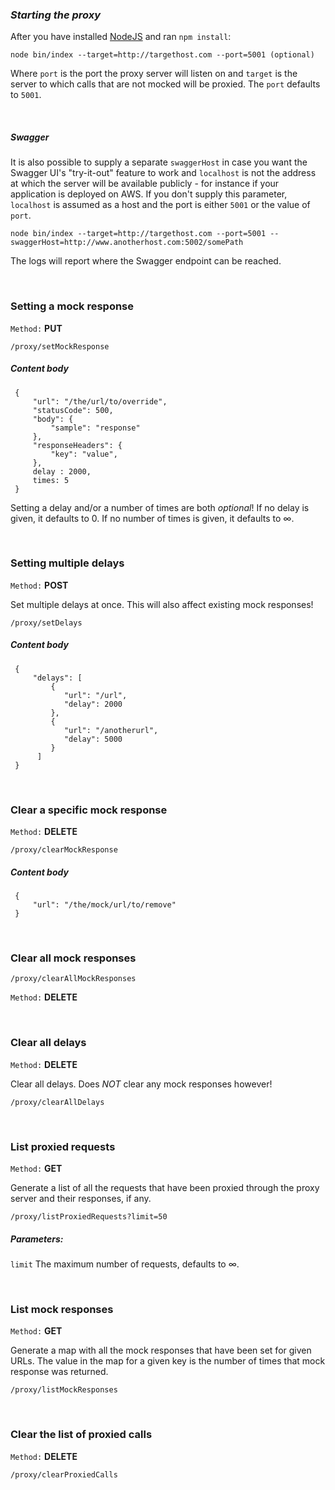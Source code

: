 ### *Starting the proxy*

After you have installed [NodeJS](http://www.nodejs.org) and ran `npm install`: 

``node bin/index --target=http://targethost.com --port=5001 (optional)``

Where ``port`` is the port the proxy server will listen on and ``target`` is the server to which calls that are not mocked will be proxied. The ``port`` defaults to ``5001``.

&nbsp;
&nbsp;

##### *Swagger* #####
It is also possible to supply a separate ``swaggerHost`` in case you want the Swagger UI's "try-it-out" feature to work and `localhost`
is not the address at which the server will be available publicly - for instance if your application is deployed on AWS. If you don't supply this parameter, `localhost` is assumed
as a host and the port is either ``5001`` or the value of ``port``.

``node bin/index --target=http://targethost.com --port=5001 --swaggerHost=http://www.anotherhost.com:5002/somePath``

The logs will report where the Swagger endpoint can be reached.

&nbsp;
&nbsp;

### Setting a mock response

``Method:`` **PUT**

``/proxy/setMockResponse``

##### *Content body*

     {
         "url": "/the/url/to/override",
         "statusCode": 500,
         "body": {
             "sample": "response"
         },
         "responseHeaders": {
             "key": "value",
         },
         delay : 2000,
         times: 5
     }

Setting a delay and/or a number of times are both *optional*! If no delay is given, it defaults to 0. If no number of times is given, it defaults to ∞.

&nbsp;
&nbsp;

### Setting multiple delays

``Method:`` **POST**

Set multiple delays at once. This will also affect existing mock responses!

``/proxy/setDelays``

##### *Content body*

     {
         "delays": [
             {
                "url": "/url",
                "delay": 2000
             },
             {
                "url": "/anotherurl",
                "delay": 5000
             }
          ]
     }

&nbsp;
&nbsp;

### Clear a specific mock response

``Method:`` **DELETE**

``/proxy/clearMockResponse``

##### *Content body*

     {
         "url": "/the/mock/url/to/remove"
     }

&nbsp;
&nbsp;

### Clear all mock responses

``/proxy/clearAllMockResponses``

``Method:`` **DELETE**

&nbsp;
&nbsp;

### Clear all delays

``Method:`` **DELETE**

Clear all delays. Does *NOT* clear any mock responses however!

``/proxy/clearAllDelays``

&nbsp;
&nbsp;

### List proxied requests

``Method:`` **GET**

Generate a list of all the requests that have been proxied through the proxy server and their responses, if any.

``/proxy/listProxiedRequests?limit=50``

##### **Parameters:**

``limit`` The maximum number of requests, defaults to ∞.

&nbsp;
&nbsp;

### List mock responses

``Method:`` **GET**

Generate a map with all the mock responses that have been set for given URLs. The value in the map for a given key is the number of times that mock response was returned.

``/proxy/listMockResponses``

&nbsp;
&nbsp;

### Clear the list of proxied calls

``Method:`` **DELETE**

``/proxy/clearProxiedCalls``
